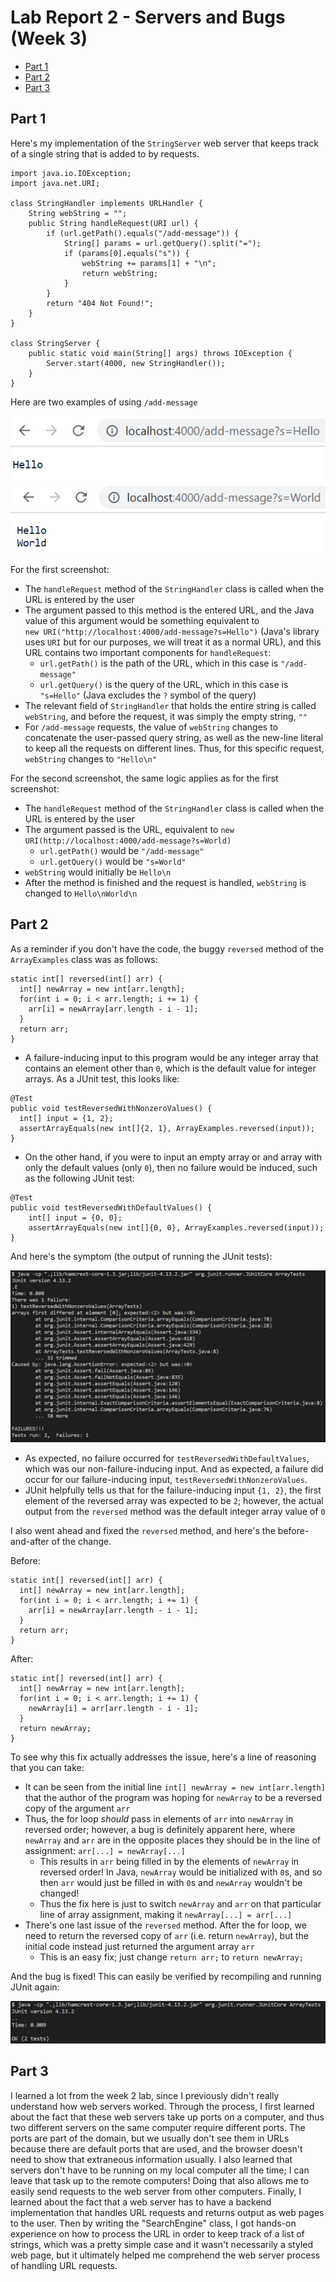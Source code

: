 # Lab Report 2 - Servers and Bugs (Week 3)
* [Part 1](https://github.com/k3liang/cse15l-lab-reports/edit/main/lab2.md#part-1)
* [Part 2](https://github.com/k3liang/cse15l-lab-reports/edit/main/lab2.md#part-2)
* [Part 3](https://github.com/k3liang/cse15l-lab-reports/edit/main/lab2.md#part-3)

## Part 1
Here's my implementation of the `StringServer` web server that keeps track of a single string that is added to by requests.

```
import java.io.IOException;
import java.net.URI;

class StringHandler implements URLHandler {
    String webString = "";
    public String handleRequest(URI url) {
        if (url.getPath().equals("/add-message")) {
            String[] params = url.getQuery().split("=");
            if (params[0].equals("s")) {
                webString += params[1] + "\n";
                return webString;
            }
        } 
        return "404 Not Found!";
    }
}

class StringServer {
    public static void main(String[] args) throws IOException {
        Server.start(4000, new StringHandler());
    }
}
```

Here are two examples of using `/add-message`

![](stringserver_s1.png)
![](stringserver_s2.png)

For the first screenshot:
* The `handleRequest` method of the `StringHandler` class is called when the URL is entered by the user
* The argument passed to this method is the entered URL, and the Java value of this argument would be something equivalent to  
`new URI("http://localhost:4000/add-message?s=Hello")` (Java's library uses `URI` but for our purposes, we will treat it as a normal URL), and this URL contains two important components for `handleRequest`:
    * `url.getPath()` is the path of the URL, which in this case is `"/add-message"`
    * `url.getQuery()` is the query of the URL, which in this case is `"s=Hello"` (Java excludes the `?` symbol of the query)
* The relevant field of `StringHandler` that holds the entire string is called `webString`, and before the request, it was simply the empty string, `""`
* For `/add-message` requests, the value of `webString` changes to concatenate the user-passed query string, as well as the new-line literal to keep all the requests on different lines. Thus, for this specific request, `webString` changes to `"Hello\n"`

For the second screenshot, the same logic applies as for the first screenshot:
* The `handleRequest` method of the `StringHandler` class is called when the URL is entered by the user
* The argument passed is the URL, equivalent to `new URI(http://localhost:4000/add-message?s=World)`
    * `url.getPath()` would be `"/add-message"`
    * `url.getQuery()` would be `"s=World"`
* `webString` would initially be `Hello\n`
* After the method is finished and the request is handled, `webString` is changed to `Hello\nWorld\n`

## Part 2
As a reminder if you don't have the code, the buggy `reversed` method of the `ArrayExamples` class was as follows:

```
static int[] reversed(int[] arr) {
  int[] newArray = new int[arr.length];
  for(int i = 0; i < arr.length; i += 1) {
    arr[i] = newArray[arr.length - i - 1];
  }
  return arr;
}
```

* A failure-inducing input to this program would be any integer array that contains an element other than `0`, which is the default value for integer arrays. As a JUnit test, this looks like:

```
@Test
public void testReversedWithNonzeroValues() {
  int[] input = {1, 2};
  assertArrayEquals(new int[]{2, 1}, ArrayExamples.reversed(input));
}
```

* On the other hand, if you were to input an empty array or and array with only the default values (only `0`), then no failure would be induced, such as the following JUnit test:

```
@Test
public void testReversedWithDefaultValues() {
    int[] input = {0, 0};
    assertArrayEquals(new int[]{0, 0}, ArrayExamples.reversed(input));
}
```

And here's the symptom (the output of running the JUnit tests):

![](buggy_reversed_symptoms.png)
* As expected, no failure occurred for `testReversedWithDefaultValues`, which was our non-failure-inducing input. And as expected, a failure did occur for our failure-inducing input, `testReversedWithNonzeroValues`.
* JUnit helpfully tells us that for the failure-inducing input `{1, 2}`, the first element of the reversed array was expected to be `2`; however, the actual output from the `reversed` method was the default integer array value of `0`

I also went ahead and fixed the `reversed` method, and here's the before-and-after of the change.

Before:

```
static int[] reversed(int[] arr) {
  int[] newArray = new int[arr.length];
  for(int i = 0; i < arr.length; i += 1) {
    arr[i] = newArray[arr.length - i - 1];
  }
  return arr;
}
```

After:

```
static int[] reversed(int[] arr) {
  int[] newArray = new int[arr.length];
  for(int i = 0; i < arr.length; i += 1) {
    newArray[i] = arr[arr.length - i - 1];
  }
  return newArray;
}
```

To see why this fix actually addresses the issue, here's a line of reasoning that you can take:
* It can be seen from the initial line `int[] newArray = new int[arr.length]` that the author of the program was hoping for `newArray` to be a reversed copy of the argument `arr`
* Thus, the for loop *should* pass in elements of `arr` into `newArray` in reversed order; however, a bug is definitely apparent here, where `newArray` and `arr` are in the opposite places they should be in the line of assignment: `arr[...] = newArray[...]`
    * This results in `arr` being filled in by the elements of `newArray` in reversed order! In Java, `newArray` would be initialized with `0`s, and so then `arr` would just be filled in with `0`s and `newArray` wouldn't be changed!
    * Thus the fix here is just to switch `newArray` and `arr` on that particular line of array assignment, making it `newArray[...] = arr[...]`
* There's one last issue of the `reversed` method. After the for loop, we need to return the reversed copy of `arr` (i.e. return `newArray`), but the initial code instead just returned the argument array `arr` 
    * This is an easy fix; just change `return arr;` to `return newArray;`

And the bug is fixed! This can easily be verified by recompiling and running JUnit again:

![](fixed_reversed_symptoms.png)

## Part 3
I learned a lot from the week 2 lab, since I previously didn't really understand how web servers worked. Through the process, I first learned about the fact that these web servers take up ports on a computer, and thus two different servers on the same computer require different ports. The ports are part of the domain, but we usually don't see them in URLs because there are default ports that are used, and the browser doesn't need to show that extraneous information usually. I also learned that servers don't have to be running on my local computer all the time; I can leave that task up to the remote computers! Doing that also allows me to easily send requests to the web server from other computers. Finally, I learned about the fact that a web server has to have a backend implementation that handles URL requests and returns output as web pages to the user. Then by writing the "SearchEngine" class, I got hands-on experience on how to process the URL in order to keep track of a list of strings, which was a pretty simple case and it wasn't necessarily a styled web page, but it ultimately helped me comprehend the web server process of handling URL requests.
